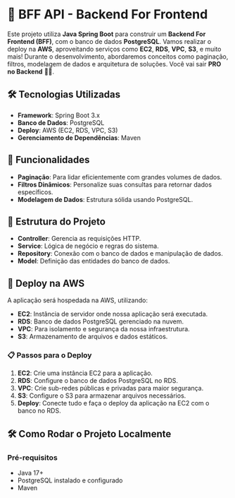 # 🚀 BFF API - Backend For Frontend

Este projeto utiliza **Java Spring Boot** para construir um **Backend For Frontend (BFF)**, com o banco de dados **PostgreSQL**. Vamos realizar o deploy na **AWS**, aproveitando serviços como **EC2**, **RDS**, **VPC**, **S3**, e muito mais! Durante o desenvolvimento, abordaremos conceitos como paginação, filtros, modelagem de dados e arquitetura de soluções. Você vai sair **PRO no Backend** 💪🏼.

## 🛠️ Tecnologias Utilizadas

- **Framework**: Spring Boot 3.x
- **Banco de Dados**: PostgreSQL
- **Deploy**: AWS (EC2, RDS, VPC, S3)
- **Gerenciamento de Dependências**: Maven

## 🌟 Funcionalidades

- **Paginação**: Para lidar eficientemente com grandes volumes de dados.
- **Filtros Dinâmicos**: Personalize suas consultas para retornar dados específicos.
- **Modelagem de Dados**: Estrutura sólida usando PostgreSQL.

## 🧩 Estrutura do Projeto

- **Controller**: Gerencia as requisições HTTP.
- **Service**: Lógica de negócio e regras do sistema.
- **Repository**: Conexão com o banco de dados e manipulação de dados.
- **Model**: Definição das entidades do banco de dados.

## 🚀 Deploy na AWS

A aplicação será hospedada na AWS, utilizando:

- **EC2**: Instância de servidor onde nossa aplicação será executada.
- **RDS**: Banco de dados PostgreSQL gerenciado na nuvem.
- **VPC**: Para isolamento e segurança da nossa infraestrutura.
- **S3**: Armazenamento de arquivos e dados estáticos.

### 📋 Passos para o Deploy

1. **EC2**: Crie uma instância EC2 para a aplicação.
2. **RDS**: Configure o banco de dados PostgreSQL no RDS.
3. **VPC**: Crie sub-redes públicas e privadas para maior segurança.
4. **S3**: Configure o S3 para armazenar arquivos necessários.
5. **Deploy**: Conecte tudo e faça o deploy da aplicação na EC2 com o banco no RDS.

## 🛠️ Como Rodar o Projeto Localmente

### Pré-requisitos

- Java 17+
- PostgreSQL instalado e configurado
- Maven
